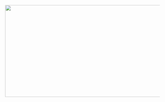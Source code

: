 <a href="https://github.com/devxb/gitanimals">
<img
  src="https://render.gitanimals.org/farms/khlee8688"
  width="900"
  height="300"
/>
</a>
